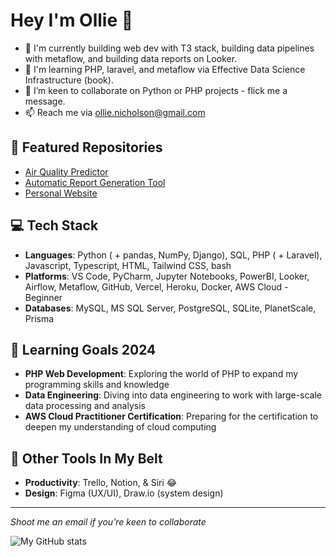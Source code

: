 # Hey I'm Ollie 👋

- 🔭 I'm currently building web dev with T3 stack, building data pipelines with metaflow, and building data reports on Looker.
- 🌱 I'm learning PHP, laravel, and metaflow via Effective Data Science Infrastructure (book). 
- 👯 I’m keen to collaborate on Python or PHP projects - flick me a message.
- 📫 Reach me via ollie.nicholson@gmail.com

## 🚀 Featured Repositories 
- [Air Quality Predictor](https://github.com/ollienicholson/air_quality_prediction.git)
- [Automatic Report Generation Tool](https://github.com/ollienicholson/DocGenerator.git)
- [Personal Website](https://github.com/ollienicholson/website1.0.git)

## 💻 Tech Stack
- **Languages**: Python ( + pandas, NumPy, Django), SQL, PHP ( + Laravel), Javascript, Typescript, HTML, Tailwind CSS, bash
- **Platforms**: VS Code, PyCharm, Jupyter Notebooks, PowerBI, Looker, Airflow, Metaflow, GitHub, Vercel, Heroku, Docker, AWS Cloud - Beginner
- **Databases**: MySQL, MS SQL Server, PostgreSQL, SQLite, PlanetScale, Prisma

## 🌱 Learning Goals 2024
- **PHP Web Development**: Exploring the world of PHP to expand my programming skills and knowledge
- **Data Engineering**: Diving into data engineering to work with large-scale data processing and analysis
- **AWS Cloud Practitioner Certification**: Preparing for the certification to deepen my understanding of cloud computing

## 🔧 Other Tools In My Belt
- **Productivity**: Trello, Notion, & Siri 😂
- **Design**: Figma (UX/UI), Draw.io (system design)

---

*Shoot me an email if you're keen to collaborate*

![My GitHub stats](https://github-readme-stats.vercel.app/api?username=ollienicholson&show_icons=true&theme=transparent&title_color=0096ff)
